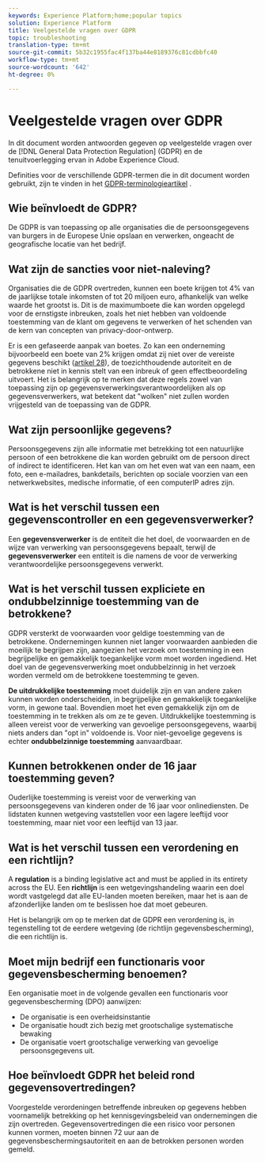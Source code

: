 ```yaml
---
keywords: Experience Platform;home;popular topics
solution: Experience Platform
title: Veelgestelde vragen over GDPR
topic: troubleshooting
translation-type: tm+mt
source-git-commit: 5b32c1955fac4f137ba44e8189376c81cdbbfc40
workflow-type: tm+mt
source-wordcount: '642'
ht-degree: 0%

---
```



# Veelgestelde vragen over GDPR

In dit document worden antwoorden gegeven op veelgestelde vragen over de [!DNL General Data Protection Regulation] (GDPR) en de tenuitvoerlegging ervan in Adobe Experience Cloud.

Definities voor de verschillende GDPR-termen die in dit document worden gebruikt, zijn te vinden in het [GDPR-terminologieartikel](terminology.md) .

## Wie beïnvloedt de GDPR?

De GDPR is van toepassing op alle organisaties die de persoonsgegevens van burgers in de Europese Unie opslaan en verwerken, ongeacht de geografische locatie van het bedrijf.

## Wat zijn de sancties voor niet-naleving?

Organisaties die de GDPR overtreden, kunnen een boete krijgen tot 4% van de jaarlijkse totale inkomsten of tot 20 miljoen euro, afhankelijk van welke waarde het grootst is. Dit is de maximumboete die kan worden opgelegd voor de ernstigste inbreuken, zoals het niet hebben van voldoende toestemming van de klant om gegevens te verwerken of het schenden van de kern van concepten van privacy-door-ontwerp.

Er is een gefaseerde aanpak van boetes. Zo kan een onderneming bijvoorbeeld een boete van 2% krijgen omdat zij niet over de vereiste gegevens beschikt ([artikel 28](http://www.privacy-regulation.eu/en/article-28-processor-GDPR.htm)), de toezichthoudende autoriteit en de betrokkene niet in kennis stelt van een inbreuk of geen effectbeoordeling uitvoert. Het is belangrijk op te merken dat deze regels zowel van toepassing zijn op gegevensverwerkingsverantwoordelijken als op gegevensverwerkers, wat betekent dat &quot;wolken&quot; niet zullen worden vrijgesteld van de toepassing van de GDPR.

## Wat zijn persoonlijke gegevens?

Persoonsgegevens zijn alle informatie met betrekking tot een natuurlijke persoon of een betrokkene die kan worden gebruikt om de persoon direct of indirect te identificeren. Het kan van om het even wat van een naam, een foto, een e-mailadres, bankdetails, berichten op sociale voorzien van een netwerkwebsites, medische informatie, of een computerIP adres zijn.

## Wat is het verschil tussen een gegevenscontroller en een gegevensverwerker?

Een **gegevensverwerker** is de entiteit die het doel, de voorwaarden en de wijze van verwerking van persoonsgegevens bepaalt, terwijl de **gegevensverwerker** een entiteit is die namens de voor de verwerking verantwoordelijke persoonsgegevens verwerkt.

## Wat is het verschil tussen expliciete en ondubbelzinnige toestemming van de betrokkene?

GDPR versterkt de voorwaarden voor geldige toestemming van de betrokkene. Ondernemingen kunnen niet langer voorwaarden aanbieden die moeilijk te begrijpen zijn, aangezien het verzoek om toestemming in een begrijpelijke en gemakkelijk toegankelijke vorm moet worden ingediend. Het doel van de gegevensverwerking moet ondubbelzinnig in het verzoek worden vermeld om de betrokkene toestemming te geven.

**De uitdrukkelijke toestemming** moet duidelijk zijn en van andere zaken kunnen worden onderscheiden, in begrijpelijke en gemakkelijk toegankelijke vorm, in gewone taal. Bovendien moet het even gemakkelijk zijn om de toestemming in te trekken als om ze te geven. &#x200B; Uitdrukkelijke toestemming is alleen vereist voor de verwerking van gevoelige persoonsgegevens, waarbij niets anders dan &quot;opt in&quot; voldoende is. Voor niet-gevoelige gegevens is echter **ondubbelzinnige toestemming** aanvaardbaar.

## Kunnen betrokkenen onder de 16 jaar toestemming geven?

Ouderlijke toestemming is vereist voor de verwerking van persoonsgegevens van kinderen onder de 16 jaar voor onlinediensten. De lidstaten kunnen wetgeving vaststellen voor een lagere leeftijd voor toestemming, maar niet voor een leeftijd van 13 jaar.

## Wat is het verschil tussen een verordening en een richtlijn?

A **regulation** is a binding legislative act and must be applied in its entirety across the EU. Een **richtlijn** is een wetgevingshandeling waarin een doel wordt vastgelegd dat alle EU-landen moeten bereiken, maar het is aan de afzonderlijke landen om te beslissen hoe dat moet gebeuren.

Het is belangrijk om op te merken dat de GDPR een verordening is, in tegenstelling tot de eerdere wetgeving (de richtlijn gegevensbescherming), die een richtlijn is.

## Moet mijn bedrijf een functionaris voor gegevensbescherming benoemen?

Een organisatie moet in de volgende gevallen een functionaris voor gegevensbescherming (DPO) aanwijzen:

* De organisatie is een overheidsinstantie
* De organisatie houdt zich bezig met grootschalige systematische bewaking
* De organisatie voert grootschalige verwerking van gevoelige persoonsgegevens uit.

## Hoe beïnvloedt GDPR het beleid rond gegevensovertredingen?

Voorgestelde verordeningen betreffende inbreuken op gegevens hebben voornamelijk betrekking op het kennisgevingsbeleid van ondernemingen die zijn overtreden. Gegevensovertredingen die een risico voor personen kunnen vormen, moeten binnen 72 uur aan de gegevensbeschermingsautoriteit en aan de betrokken personen worden gemeld.